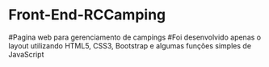 # Front-End-RCCamping
#Pagina web para gerenciamento de campings
#Foi desenvolvido apenas o layout utilizando HTML5, CSS3, Bootstrap e algumas funções simples de JavaScript
